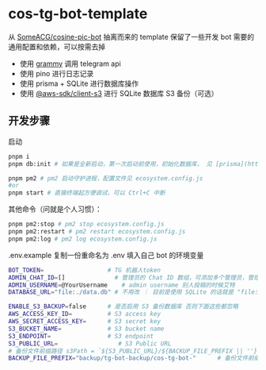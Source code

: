 # cos-tg-bot-template

从 [SomeACG/cosine-pic-bot](https://github.com/SomeACG/cosine-pic-bot) 抽离而来的 template 保留了一些开发 bot 需要的通用配置和依赖，可以按需去掉

- 使用 [grammy](https://grammy.dev/) 调用 telegram api
- 使用 pino 进行日志记录
- 使用 prisma + SQLite 进行数据库操作
- 使用 [@aws-sdk/client-s3](https://github.com/aws-sdk-js-v3/aws-sdk-js-v3/tree/main/packages/client-s3) 进行 SQLite 数据库 S3 备份（可选）

## 开发步骤

启动

```bash
pnpm i
pnpm db:init # 如果是全新启动，第一次启动前使用，初始化数据库， 见 [prisma](https://www.prisma.io/docs/orm/prisma-migrate/workflows/development-and-production#create-and-apply-migrations)

pnpm pm2 # pm2 启动守护进程，配置文件见 ecosystem.config.js
#or
pnpm start # 直接终端起方便调试，可以 Ctrl+C 中断
```

其他命令（问就是个人习惯）：

```bash
pnpm pm2:stop # pm2 stop ecosystem.config.js
pnpm pm2:restart # pm2 restart ecosystem.config.js
pnpm pm2:log # pm2 log ecosystem.config.js
```

.env.example 复制一份重命名为 .env
填入自己 bot 的环境变量

```bash
BOT_TOKEN=                  # TG 机器人token
ADMIN_CHAT_ID=[]              # 管理员的 Chat ID 数组，可添加多个管理员，管理员可执行post操作
ADMIN_USERNAME=@YourUsername    # admin username 别人投稿的时候艾特
DATABASE_URL="file:./data.db" # 不用改 ｜ 目前是使用 SQLite 的话就是 "file:./data.db" 在 prisma/data.db 下 用别的数据库的话就得改改 provider 之类的了日后再说了

ENABLE_S3_BACKUP=false      # 是否启用 S3 备份数据库 否则下面这些都忽略
AWS_ACCESS_KEY_ID=          # S3 access key
AWS_SECRET_ACCESS_KEY=      # S3 secret key
S3_BUCKET_NAME=             # S3 bucket name
S3_ENDPOINT=                # S3 endpoint
S3_PUBLIC_URL=                 # S3 Public URL
# 备份文件前缀路径 s3Path = `${S3_PUBLIC_URL}/${BACKUP_FILE_PREFIX || ''}data.db`
BACKUP_FILE_PREFIX="backup/tg-bot-backup/cos-tg-bot-"      # 备份文件前缀
```
